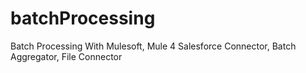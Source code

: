 # batchProcessing
Batch Processing With Mulesoft, Mule 4 Salesforce Connector, Batch Aggregator, File Connector
